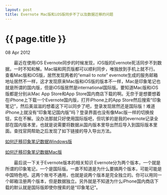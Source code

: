 ```yaml
---
layout: post
title: Evernote Mac版和iOS版同步不了以及数据迁移的问题
---
```


{{ page.title }}
================

<p class="meta">08 Apr 2012</p>

&emsp;&emsp;最近在使用iOS Evernote同步的时候发现，iOS版的Evernote死活同步不到数据，一时不知和解。Mac端和网页版都可以顺利同步，唯独放到手机上就不行。查看Mac版和iOS版，居然发现两者的“email to note” evernote生成的服务邮箱地址居然不一样，这才发现原来Mac版和iOS版的版本不一样，Mac是印象笔记也就是所谓的国内版，但是iOS版居然是international国际版。要知道Mac版和iOS版都是分别从Mac App Store和App Store国内商店下载的啊。无奈于是想要想着在iPhone上下载一个Evernote国内版，打开iPhone上的App Store然后搜索“印象笔记”，然后美滋滋的想着这下可以同步了吧，登录发现居然还是国际版！难道iPhone上就没有“印象笔记国内版”吗？登录界面也没有像Mac版一样的切换按钮，实在不解。没办法那就只好使用国际版吧，但坑爹的是我的evernote记录全部在国内版本里，也就是说需要将数据从国内版本里导出然后导入到国际版本里面。查找官网帮助之后发现了如下链接的导入导出方法。
  
  [如何迁移印象笔记数据Windows版](http://blog.yinxiang.com/blog/2012/05/16/export-to-yx-windows/)
  
  [如何迁移印象笔记数据Mac版](http://blog.yinxiang.com/blog/2012/05/18/export-to-yx-mac/)
  
&emsp;&emsp;最后说一下关于Evernote版本的相关知识
Evernote分为两个版本，一个就是所谓的印象笔记，一个是国际版。一直不知道是为什么要搞两个版本，可能可能是中国特色吧。这两个账号不通用，也就是说两个版本是完全独立的。你可以用同一个邮箱注册两个版本，但是数据独立。另外就是不知道为什么iPhone国内商店下载的默认就是国际版即使你搜索的是“印象笔记”。
